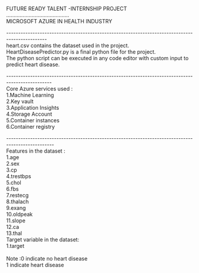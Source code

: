 FUTURE READY TALENT -INTERNSHIP PROJECT<br/>
..........................................<br/>
MICROSOFT AZURE IN HEALTH INDUSTRY<br/>

-----------------------------------------------------------------------------------------------<br/>
heart.csv contains the dataset used in the project.<br/>
HeartDiseasePredictor.py is a final python file for the project.<br/>
The python script can be executed in any code editor with custom input to predict heart disease.<br/>

-------------------------------------------------------------------------------------------------<br/>
Core Azure services used :<br/>
1.Machine Learning<br/>
2.Key vault<br/>
3.Application Insights<br/>
4.Storage Account<br/>
5.Container instances<br/>
6.Container registry<br/>

--------------------------------------------------------------------------------------------------<br/>
Features in the dataset :<br/>
1.age<br/>
2.sex<br/>
3.cp<br/>
4.trestbps<br/>
5.chol<br/>
6.fbs<br/>
7.restecg<br/>
8.thalach<br/>
9.exang<br/>
10.oldpeak<br/>
11.slope<br/>
12.ca<br/>
13.thal<br/>
Target variable in the dataset:<br/>
1.target<br/>
<br/>
Note :0 indicate no heart disease<br/>
      1 indicate heart disease<br/>
